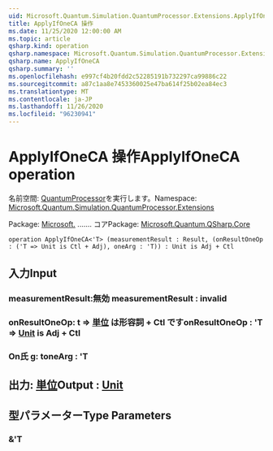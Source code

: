 ```yaml
---
uid: Microsoft.Quantum.Simulation.QuantumProcessor.Extensions.ApplyIfOneCA
title: ApplyIfOneCA 操作
ms.date: 11/25/2020 12:00:00 AM
ms.topic: article
qsharp.kind: operation
qsharp.namespace: Microsoft.Quantum.Simulation.QuantumProcessor.Extensions
qsharp.name: ApplyIfOneCA
qsharp.summary: ''
ms.openlocfilehash: e997cf4b20fdd2c52285191b732297ca99886c22
ms.sourcegitcommit: a87c1aa8e7453360025e47ba614f25b02ea84ec3
ms.translationtype: MT
ms.contentlocale: ja-JP
ms.lasthandoff: 11/26/2020
ms.locfileid: "96230941"
---
```

# <a name="applyifoneca-operation"></a><span data-ttu-id="07322-102">ApplyIfOneCA 操作</span><span class="sxs-lookup"><span data-stu-id="07322-102">ApplyIfOneCA operation</span></span>

<span data-ttu-id="07322-103">名前空間: [QuantumProcessor](xref:Microsoft.Quantum.Simulation.QuantumProcessor.Extensions)を実行します。</span><span class="sxs-lookup"><span data-stu-id="07322-103">Namespace: [Microsoft.Quantum.Simulation.QuantumProcessor.Extensions](xref:Microsoft.Quantum.Simulation.QuantumProcessor.Extensions)</span></span>

<span data-ttu-id="07322-104">Package: [Microsoft.](https://nuget.org/packages/Microsoft.Quantum.QSharp.Core) ....... コア</span><span class="sxs-lookup"><span data-stu-id="07322-104">Package: [Microsoft.Quantum.QSharp.Core](https://nuget.org/packages/Microsoft.Quantum.QSharp.Core)</span></span>




```qsharp
operation ApplyIfOneCA<'T> (measurementResult : Result, (onResultOneOp : ('T => Unit is Ctl + Adj), oneArg : 'T)) : Unit is Adj + Ctl
```


## <a name="input"></a><span data-ttu-id="07322-105">入力</span><span class="sxs-lookup"><span data-stu-id="07322-105">Input</span></span>

### <a name="measurementresult--__invalidresult__"></a><span data-ttu-id="07322-106">measurementResult:__無効 <Result>__</span><span class="sxs-lookup"><span data-stu-id="07322-106">measurementResult : __invalid<Result>__</span></span>




### <a name="onresultoneop--t--unit--is-adj--ctl"></a><span data-ttu-id="07322-107">onResultOneOp: t => [単位](xref:microsoft.quantum.lang-ref.unit)  は形容詞 + Ctl です</span><span class="sxs-lookup"><span data-stu-id="07322-107">onResultOneOp : 'T => [Unit](xref:microsoft.quantum.lang-ref.unit)  is Adj + Ctl</span></span>




### <a name="onearg--t"></a><span data-ttu-id="07322-108">On氏 g: t</span><span class="sxs-lookup"><span data-stu-id="07322-108">oneArg : 'T</span></span>





## <a name="output--unit"></a><span data-ttu-id="07322-109">出力: [単位](xref:microsoft.quantum.lang-ref.unit)</span><span class="sxs-lookup"><span data-stu-id="07322-109">Output : [Unit](xref:microsoft.quantum.lang-ref.unit)</span></span>



## <a name="type-parameters"></a><span data-ttu-id="07322-110">型パラメーター</span><span class="sxs-lookup"><span data-stu-id="07322-110">Type Parameters</span></span>

### <a name="t"></a><span data-ttu-id="07322-111">&</span><span class="sxs-lookup"><span data-stu-id="07322-111">'T</span></span>

